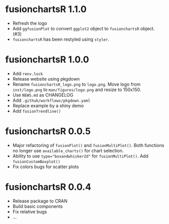 # fusionchartsR 1.1.0

* Refresh the logo
* Add `ggfusionPlot` to convert `ggplot2` object to `fusionchartsR` object. (#3)
* `fusionchartsR` has been restyled using `styler`.

# fusionchartsR 1.0.0

* Add `renv.lock`
* Release website using pkgdown
* Rename `fusionchartsR_logo.png` to `logo.png`. Move logo from `inst/logo.png` to `man/figures/logo.png` and resize  to 150x150.
* Use `NEWS.md` as CHANGELOG
* Add `.github/workflows/pkgdown.yaml`
* Replace example by a shiny demo
* Add `fusionTrendline()`

# fusionchartsR 0.0.5

* Major refactoring of `fusionPlot()` and `fusionMultiPlot()`. Both functions no longer use `available_charts()` for chart selection.
* Ability to use `type="boxandwhisker2d"` for `fusionMultiPlot()`. Add `fusionCustomBoxplot()` 
* Fix colors bugs for scatter plots

# fusionchartsR 0.0.4

* Release package to CRAN
* Build basic components
* Fix relative bugs
* ...